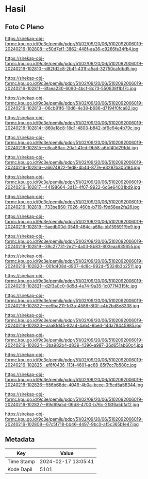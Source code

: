 # Hasil

## Foto C Plano

https://sirekap-obj-formc.kpu.go.id/9c3e/pemilu/pdpr/51/02/09/20/06/5102092006019-20240216-102808--c50d7ef1-3862-448f-aa36-c9266fa34fb4.jpg

https://sirekap-obj-formc.kpu.go.id/9c3e/pemilu/pdpr/51/02/09/20/06/5102092006019-20240216-102810--d82fd2c8-2b4f-431f-a5ad-32750cafdbd5.jpg

https://sirekap-obj-formc.kpu.go.id/9c3e/pemilu/pdpr/51/02/09/20/06/5102092006019-20240216-102811--8faea230-6090-4bcf-8c73-550838f1b17c.jpg

https://sirekap-obj-formc.kpu.go.id/9c3e/pemilu/pdpr/51/02/09/20/06/5102092006019-20240216-102813--06cb81f6-10d6-4e38-b686-d7194f0fca82.jpg

https://sirekap-obj-formc.kpu.go.id/9c3e/pemilu/pdpr/51/02/09/20/06/5102092006019-20240216-102814--860a18c8-18d1-4803-b842-bf9e94e4b79c.jpg

https://sirekap-obj-formc.kpu.go.id/9c3e/pemilu/pdpr/51/02/09/20/06/5102092006019-20240216-102815--c6ca86ac-20af-41ed-9b58-a6bf40d29fdd.jpg

https://sirekap-obj-formc.kpu.go.id/9c3e/pemilu/pdpr/51/02/09/20/06/5102092006019-20240216-102816--a6674822-fed8-4b4d-877e-e3297b305194.jpg

https://sirekap-obj-formc.kpu.go.id/9c3e/pemilu/pdpr/51/02/09/20/06/5102092006019-20240216-102817--44198664-3d13-4f07-9922-6c6e64001bd9.jpg

https://sirekap-obj-formc.kpu.go.id/9c3e/pemilu/pdpr/51/02/09/20/06/5102092006019-20240216-102818--733be860-7026-460b-b719-f9d68ea2fa26.jpg

https://sirekap-obj-formc.kpu.go.id/9c3e/pemilu/pdpr/51/02/09/20/06/5102092006019-20240216-102819--5aedb00d-0546-464c-a68a-bb159591f9e9.jpg

https://sirekap-obj-formc.kpu.go.id/9c3e/pemilu/pdpr/51/02/09/20/06/5102092006019-20240216-102819--39c27731-2e21-4a03-8b83-803eaa635655.jpg

https://sirekap-obj-formc.kpu.go.id/9c3e/pemilu/pdpr/51/02/09/20/06/5102092006019-20240216-102820--001d408d-d907-4d8c-992d-f5324b3b2511.jpg

https://sirekap-obj-formc.kpu.go.id/9c3e/pemilu/pdpr/51/02/09/20/06/5102092006019-20240216-102821--d2f3a0c0-0d5d-4e74-9a35-1c077f4315fc.jpg

https://sirekap-obj-formc.kpu.go.id/9c3e/pemilu/pdpr/51/02/09/20/06/5102092006019-20240216-102822--ee9ba211-1d3a-4586-8f0f-c4b2bd8e8338.jpg

https://sirekap-obj-formc.kpu.go.id/9c3e/pemilu/pdpr/51/02/09/20/06/5102092006019-20240216-102823--aaa8fd45-82a4-4ab4-9bed-14da78445985.jpg

https://sirekap-obj-formc.kpu.go.id/9c3e/pemilu/pdpr/51/02/09/20/06/5102092006019-20240216-102824--3ba982b4-d839-4396-a987-36d651ab60c4.jpg

https://sirekap-obj-formc.kpu.go.id/9c3e/pemilu/pdpr/51/02/09/20/06/5102092006019-20240216-102825--ef6f0436-113f-4601-ac68-85f7cc7b580c.jpg

https://sirekap-obj-formc.kpu.go.id/9c3e/pemilu/pdpr/51/02/09/20/06/5102092006019-20240216-102826--556b68de-4049-4b0a-bcee-0f5cd5a58344.jpg

https://sirekap-obj-formc.kpu.go.id/9c3e/pemilu/pdpr/51/02/09/20/06/5102092006019-20240216-102827--89d69a5d-06d8-4700-b76c-2f8f6a5bfaf2.jpg

https://sirekap-obj-formc.kpu.go.id/9c3e/pemilu/pdpr/51/02/09/20/06/5102092006019-20240216-102808--67c5f718-bb46-4497-9bc0-af5c365b1e47.jpg


## Metadata

| Key        | Value               |
| ---------- | ------------------- |
| Time Stamp | 2024-02-17 13:05:41 |
| Kode Dapil | 5101                |



